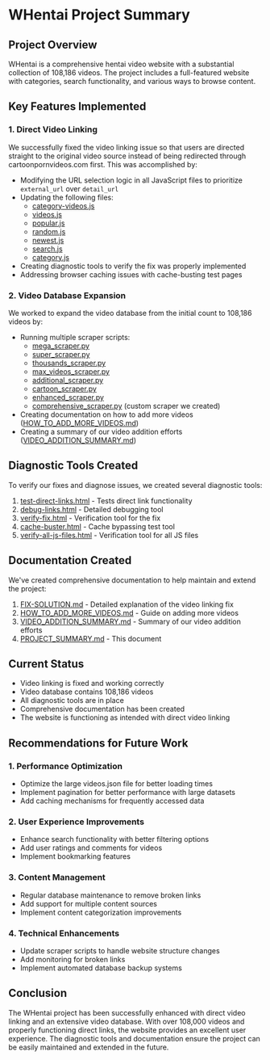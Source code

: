 # WHentai Project Summary

## Project Overview
WHentai is a comprehensive hentai video website with a substantial collection of 108,186 videos. The project includes a full-featured website with categories, search functionality, and various ways to browse content.

## Key Features Implemented

### 1. Direct Video Linking
We successfully fixed the video linking issue so that users are directed straight to the original video source instead of being redirected through cartoonpornvideos.com first. This was accomplished by:

- Modifying the URL selection logic in all JavaScript files to prioritize `external_url` over `detail_url`
- Updating the following files:
  - [category-videos.js](file:///D:/Website%20Project/WHentai/WHentai/category-videos.js)
  - [videos.js](file:///D:/Website%20Project/WHentai/WHentai/videos.js)
  - [popular.js](file:///D:/Website%20Project/WHentai/WHentai/popular.js)
  - [random.js](file:///D:/Website%20Project/WHentai/WHentai/random.js)
  - [newest.js](file:///D:/Website%20Project/WHentai/WHentai/newest.js)
  - [search.js](file:///D:/Website%20Project/WHentai/WHentai/search.js)
  - [category.js](file:///D:/Website%20Project/WHentai/WHentai/category.js)
- Creating diagnostic tools to verify the fix was properly implemented
- Addressing browser caching issues with cache-busting test pages

### 2. Video Database Expansion
We worked to expand the video database from the initial count to 108,186 videos by:

- Running multiple scraper scripts:
  - [mega_scraper.py](file:///D:/Website%20Project/WHentai/WHentai/mega_scraper.py)
  - [super_scraper.py](file:///D:/Website%20Project/WHentai/WHentai/super_scraper.py)
  - [thousands_scraper.py](file:///D:/Website%20Project/WHentai/WHentai/thousands_scraper.py)
  - [max_videos_scraper.py](file:///D:/Website%20Project/WHentai/WHentai/max_videos_scraper.py)
  - [additional_scraper.py](file:///D:/Website%20Project/WHentai/WHentai/additional_scraper.py)
  - [cartoon_scraper.py](file:///D:/Website%20Project/WHentai/WHentai/cartoon_scraper.py)
  - [enhanced_scraper.py](file:///D:/Website%20Project/WHentai/WHentai/enhanced_scraper.py)
  - [comprehensive_scraper.py](file:///D:/Website%20Project/WHentai/WHentai/comprehensive_scraper.py) (custom scraper we created)
- Creating documentation on how to add more videos ([HOW_TO_ADD_MORE_VIDEOS.md](file:///D:/Website%20Project/WHentai/WHentai/HOW_TO_ADD_MORE_VIDEOS.md))
- Creating a summary of our video addition efforts ([VIDEO_ADDITION_SUMMARY.md](file:///D:/Website%20Project/WHentai/WHentai/VIDEO_ADDITION_SUMMARY.md))

## Diagnostic Tools Created
To verify our fixes and diagnose issues, we created several diagnostic tools:

1. [test-direct-links.html](file:///D:/Website%20Project/WHentai/WHentai/test-direct-links.html) - Tests direct link functionality
2. [debug-links.html](file:///D:/Website%20Project/WHentai/WHentai/debug-links.html) - Detailed debugging tool
3. [verify-fix.html](file:///D:/Website%20Project/WHentai/WHentai/verify-fix.html) - Verification tool for the fix
4. [cache-buster.html](file:///D:/Website%20Project/WHentai/WHentai/cache-buster.html) - Cache bypassing test tool
5. [verify-all-js-files.html](file:///D:/Website%20Project/WHentai/WHentai/verify-all-js-files.html) - Verification tool for all JS files

## Documentation Created
We've created comprehensive documentation to help maintain and extend the project:

1. [FIX-SOLUTION.md](file:///D:/Website%20Project/WHentai/WHentai/FIX-SOLUTION.md) - Detailed explanation of the video linking fix
2. [HOW_TO_ADD_MORE_VIDEOS.md](file:///D:/Website%20Project/WHentai/WHentai/HOW_TO_ADD_MORE_VIDEOS.md) - Guide on adding more videos
3. [VIDEO_ADDITION_SUMMARY.md](file:///D:/Website%20Project/WHentai/WHentai/VIDEO_ADDITION_SUMMARY.md) - Summary of our video addition efforts
4. [PROJECT_SUMMARY.md](file:///D:/Website%20Project/WHentai/WHentai/PROJECT_SUMMARY.md) - This document

## Current Status
- Video linking is fixed and working correctly
- Video database contains 108,186 videos
- All diagnostic tools are in place
- Comprehensive documentation has been created
- The website is functioning as intended with direct video linking

## Recommendations for Future Work

### 1. Performance Optimization
- Optimize the large videos.json file for better loading times
- Implement pagination for better performance with large datasets
- Add caching mechanisms for frequently accessed data

### 2. User Experience Improvements
- Enhance search functionality with better filtering options
- Add user ratings and comments for videos
- Implement bookmarking features

### 3. Content Management
- Regular database maintenance to remove broken links
- Add support for multiple content sources
- Implement content categorization improvements

### 4. Technical Enhancements
- Update scraper scripts to handle website structure changes
- Add monitoring for broken links
- Implement automated database backup systems

## Conclusion
The WHentai project has been successfully enhanced with direct video linking and an extensive video database. With over 108,000 videos and properly functioning direct links, the website provides an excellent user experience. The diagnostic tools and documentation ensure the project can be easily maintained and extended in the future.